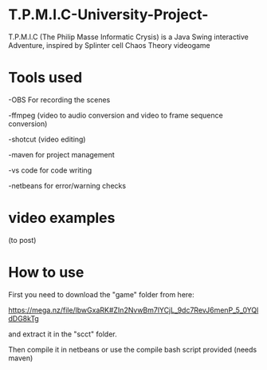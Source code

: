 # T.P.M.I.C-University-Project-
T.P.M.I.C (The Philip Masse Informatic Crysis) is a Java Swing interactive Adventure, inspired by Splinter cell Chaos Theory videogame

# Tools used

-OBS For recording the scenes

-ffmpeg (video to audio conversion and video to frame sequence conversion)

-shotcut (video editing)

-maven for project management

-vs code for code writing

-netbeans for error/warning checks

# video examples

(to post)

# How to use

First you need to download the "game" folder from here:

https://mega.nz/file/lbwGxaRK#ZIn2NvwBm7lYCjL_9dc7RevJ6menP_5_0YQldDG8kTg

and extract it in the "scct" folder.

Then compile it in netbeans or use the compile bash script provided (needs maven)

